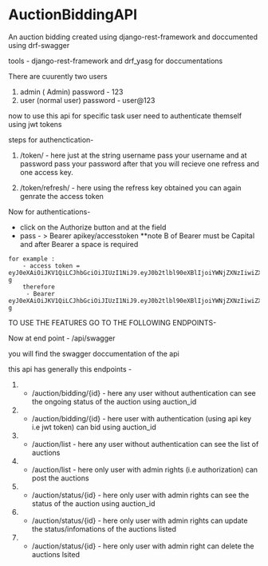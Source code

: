 # AuctionBiddingAPI
An auction bidding created using django-rest-framework and doccumented using drf-swagger

tools - django-rest-framework and drf_yasg for doccumentations

There are cuurently two users 
1. admin ( Admin)  password - 123 
2. user   (normal user) password - user@123

now to use this api for specific task user need to authenticate themself using jwt tokens

steps for authenctication- 
1. /token/ - here just at the string username pass your username and at password pass your password after that 
             you will recieve one refress and one access key.
             
 2. /token/refresh/ - here using the refress key obtained you can again genrate the access token
 
 
 Now for authentications-
   - click on the Authorize button and at the field 
   - pass - > Bearer apikey/accesstoken
   **note B of Bearer must be Capital and after Bearer a space is required 
   
    for example :
        - access token = eyJ0eXAiOiJKV1QiLCJhbGciOiJIUzI1NiJ9.eyJ0b2tlbl90eXBlIjoiYWNjZXNzIiwiZXhwIjoxMDI5ODQ0MDA1OCwiaWF0IjoxNjU4NTI2NDU4LCJqdGkiOiJlNjljNmE1ZjAzMWE0MDZmOTRkOTg4ZTQzZTViYzk5OCIsInVzZXJfaWQiOjJ9.HqUnF7t4KHg2t7be_U65tOrbVu3U9PbcDPO6ixnMf-g
        therefore 
         - Bearer eyJ0eXAiOiJKV1QiLCJhbGciOiJIUzI1NiJ9.eyJ0b2tlbl90eXBlIjoiYWNjZXNzIiwiZXhwIjoxMDI5ODQ0MDA1OCwiaWF0IjoxNjU4NTI2NDU4LCJqdGkiOiJlNjljNmE1ZjAzMWE0MDZmOTRkOTg4ZTQzZTViYzk5OCIsInVzZXJfaWQiOjJ9.HqUnF7t4KHg2t7be_U65tOrbVu3U9PbcDPO6ixnMf-g

TO USE THE FEATURES GO TO THE FOLLOWING ENDPOINTS-  


Now at  end point - /api/swagger

you will find the swagger doccumentation of the api 

this api has generally this endpoints - 

1. - /auction/bidding/{id}  - here any user without authentication can see the ongoing status of the auction using auction_id
2. - /auction/bidding/{id}  - here user with authentication (using api key i.e jwt token) can bid using auction_id 
3. - /auction/list          - here any user without authentication can see the list of auctions
4. - /auction/list          - here only user with admin rights (i.e authorization) can post the auctions
5. - /auction/status/{id}   - here only user with admin rights can see the status of the auction using auction_id 
6. - /auction/status/{id}   - here only user with admin rights can update the status/infomations of the auctions listed
7. - /auction/status/{id}   - here only user with admin right can delete the auctions lsited


